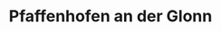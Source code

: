 ---
title: Pfaffenhofen an der Glonn
url: /pfaffenhofen-an-der-glonn/
latitude: 48.282
longitude: 11.147
---